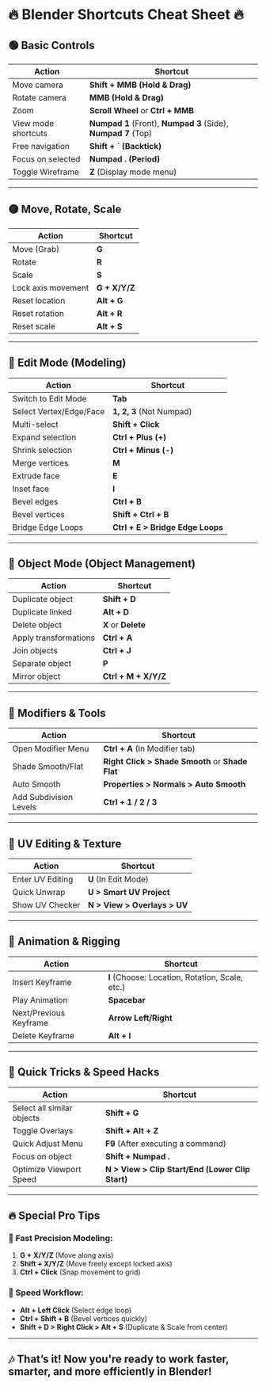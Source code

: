 # 🔥 Blender Shortcuts Cheat Sheet 🔥

## 🟢 Basic Controls  
| **Action**               | **Shortcut**                 |
|-------------------------|-----------------------------|
| Move camera             | **Shift + MMB (Hold & Drag)** |
| Rotate camera           | **MMB (Hold & Drag)**       |
| Zoom                    | **Scroll Wheel** or **Ctrl + MMB** |
| View mode shortcuts     | **Numpad 1** (Front), **Numpad 3** (Side), **Numpad 7** (Top) |
| Free navigation         | **Shift + ` (Backtick)**    |
| Focus on selected       | **Numpad . (Period)**       |
| Toggle Wireframe        | **Z** (Display mode menu)   |

---

## 🟡 Move, Rotate, Scale  
| **Action**              | **Shortcut**               |
|------------------------|---------------------------|
| Move (Grab)            | **G**                     |
| Rotate                 | **R**                     |
| Scale                  | **S**                     |
| Lock axis movement     | **G + X/Y/Z**             |
| Reset location         | **Alt + G**               |
| Reset rotation         | **Alt + R**               |
| Reset scale            | **Alt + S**               |

---

## 🔴 Edit Mode (Modeling)  
| **Action**               | **Shortcut**               |
|-------------------------|---------------------------|
| Switch to Edit Mode     | **Tab**                   |
| Select Vertex/Edge/Face | **1, 2, 3** (Not Numpad)  |
| Multi-select            | **Shift + Click**         |
| Expand selection        | **Ctrl + Plus (+)**       |
| Shrink selection        | **Ctrl + Minus (-)**      |
| Merge vertices          | **M**                     |
| Extrude face            | **E**                     |
| Inset face              | **I**                     |
| Bevel edges             | **Ctrl + B**              |
| Bevel vertices          | **Shift + Ctrl + B**      |
| Bridge Edge Loops       | **Ctrl + E > Bridge Edge Loops** |

---

## 🔵 Object Mode (Object Management)  
| **Action**                | **Shortcut**               |
|--------------------------|---------------------------|
| Duplicate object         | **Shift + D**             |
| Duplicate linked         | **Alt + D**               |
| Delete object            | **X** or **Delete**       |
| Apply transformations    | **Ctrl + A**              |
| Join objects             | **Ctrl + J**              |
| Separate object          | **P**                     |
| Mirror object            | **Ctrl + M + X/Y/Z**      |

---

## 🔸 Modifiers & Tools  
| **Action**               | **Shortcut**               |
|-------------------------|---------------------------|
| Open Modifier Menu      | **Ctrl + A** (In Modifier tab) |
| Shade Smooth/Flat       | **Right Click > Shade Smooth** or **Shade Flat** |
| Auto Smooth             | **Properties > Normals > Auto Smooth** |
| Add Subdivision Levels  | **Ctrl + 1 / 2 / 3**       |

---

## 🗼 UV Editing & Texture  
| **Action**               | **Shortcut**               |
|-------------------------|---------------------------|
| Enter UV Editing        | **U** (In Edit Mode)      |
| Quick Unwrap            | **U > Smart UV Project**  |
| Show UV Checker         | **N > View > Overlays > UV** |

---

## 🎥 Animation & Rigging  
| **Action**               | **Shortcut**               |
|-------------------------|---------------------------|
| Insert Keyframe         | **I** (Choose: Location, Rotation, Scale, etc.) |
| Play Animation          | **Spacebar**              |
| Next/Previous Keyframe  | **Arrow Left/Right**      |
| Delete Keyframe         | **Alt + I**               |

---

## 🔺 Quick Tricks & Speed Hacks  
| **Action**                  | **Shortcut**               |
|----------------------------|---------------------------|
| Select all similar objects | **Shift + G**             |
| Toggle Overlays            | **Shift + Alt + Z**       |
| Quick Adjust Menu          | **F9** (After executing a command) |
| Focus on object            | **Shift + Numpad .**      |
| Optimize Viewport Speed    | **N > View > Clip Start/End (Lower Clip Start)** |

---

## 🔥 Special Pro Tips  
### 🔪 **Fast Precision Modeling:**  
1. **G + X/Y/Z** (Move along axis)  
2. **Shift + X/Y/Z** (Move freely except locked axis)  
3. **Ctrl + Click** (Snap movement to grid)  

### 🚀 **Speed Workflow:**  
- **Alt + Left Click** (Select edge loop)  
- **Ctrl + Shift + B** (Bevel vertices quickly)  
- **Shift + D > Right Click > Alt + S** (Duplicate & Scale from center)  

---

## 🎶 **That’s it!** Now you're ready to **work faster, smarter, and more efficiently** in Blender! 

